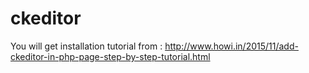 # ckeditor

You will get installation tutorial from : http://www.howi.in/2015/11/add-ckeditor-in-php-page-step-by-step-tutorial.html
